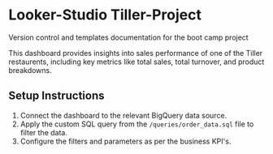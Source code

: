 # Looker-Studio Tiller-Project 
 Version control and templates documentation for the boot camp project

This dashboard provides insights into sales performance of one of the Tiller restaurents, including key metrics like total sales, total turnover, and product breakdowns.

## Setup Instructions
1. Connect the dashboard to the relevant BigQuery data source.
2. Apply the custom SQL query from the `/queries/order_data.sql` file to filter the data.
3. Configure the filters and parameters as per the business KPI's.
